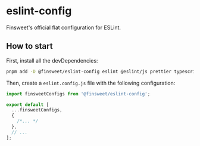 # eslint-config

Finsweet's official flat configuration for ESLint.

## How to start

First, install all the devDependencies:

```bash
pnpm add -D @finsweet/eslint-config eslint @eslint/js prettier typescript eslint-config-prettier eslint-plugin-prettier eslint-plugin-simple-import-sort typescript-eslint
```

Then, create a `eslint.config.js` file with the following configuration:

```js
import finsweetConfigs from '@finsweet/eslint-config';

export default [
  ...finsweetConfigs,
  {
    /*... */
  },
  // ...
];
```

